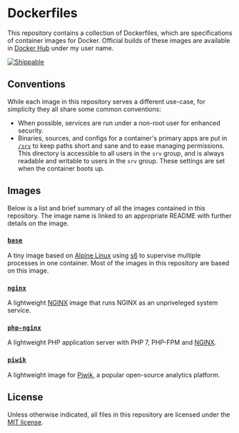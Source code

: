 # Dockerfiles
This repository contains a collection of Dockerfiles, which are specifications of container images for Docker. Official builds of these images are available in [Docker Hub][docker-hub] under my user name.

[![Shippable](https://img.shields.io/shippable/59f4fe44e07b77070018129f.svg)](https://app.shippable.com/github/sagebind/dockerfiles)

## Conventions
While each image in this repository serves a different use-case, for simplicity they all share some common conventions:

- When possible, services are run under a non-root user for enhanced security.
- Binaries, sources, and configs for a container's primary apps are put in [`/srv`][srv] to keep paths short and sane and to ease managing permissions. This directory is accessible to all users in the `srv` group, and is always readable and writable to users in the `srv` group. These settings are set when the container boots up.

## Images
Below is a list and brief summary of all the images contained in this repository. The image name is linked to an appropriate README with further details on the image.

### [`base`](base)
A tiny image based on [Alpine Linux][alpine] using [s6] to supervise multiple processes in one container. Most of the images in this repository are based on this image.

### [`nginx`](nginx)
A lightweight [NGINX] image that runs NGINX as an unpriveleged system service.

### [`php-nginx`](php-nginx)
A lightweight PHP application server with PHP 7, PHP-FPM and [NGINX].

### [`piwik`](piwik)
A lightweight image for [Piwik], a popular open-source analytics platform.

## License
Unless otherwise indicated, all files in this repository are licensed under the [MIT license][license].


[alpine]: https://www.alpinelinux.org
[docker]: https://www.docker.com
[docker-hub]: https://index.docker.io/u/sagebind
[license]: LICENSE.md
[nginx]: http://nginx.org
[piwik]: http://piwik.org
[s6]: http://skarnet.org/software/s6/
[srv]: http://www.tldp.org/LDP/Linux-Filesystem-Hierarchy/html/srv.html
